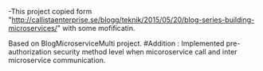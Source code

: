 -This project copied form "http://callistaenterprise.se/blogg/teknik/2015/05/20/blog-series-building-microservices/" with some mofificatin.

Based on BlogMicroserviceMulti project.
#Addition : Implemented pre-authorization security method level when micoroservice call and inter microservice communication. 


